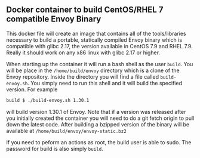 ## Docker container to build CentOS/RHEL 7 compatible Envoy Binary

This docker file will create an image that contains all of the tools/libraries necessary to build a
portable, statically compiled Envoy binary which is compatible with glibc 2.17, the version available
in CentOS 7.9 and RHEL 7.9.  Really it should work on any x86 linux with glibc 2.17 or higher.

When starting up the container it will run a bash shell as the user `build`.  You will be place in
the `/home/build/envoy` directory which is a clone of the Envoy repository.  Inside the directory
you will find a file called `build-envoy.sh`.  You simply need to run this shell and it will build
the specified version.  For example

```bash
build $ ./build-envoy.sh 1.30.1
```

will build version 1.30.1 of Envoy.  Note that if a version was released after you initially created
the container you will need to do a git fetch origin to pull down the latest code. After building a
bzipped version of the binary will be available at `/home/build/envoy/envoy-static.bz2`

If you need to peform an actions as root, the build user is able to sudo.  The password for build is
also simply `build`.
